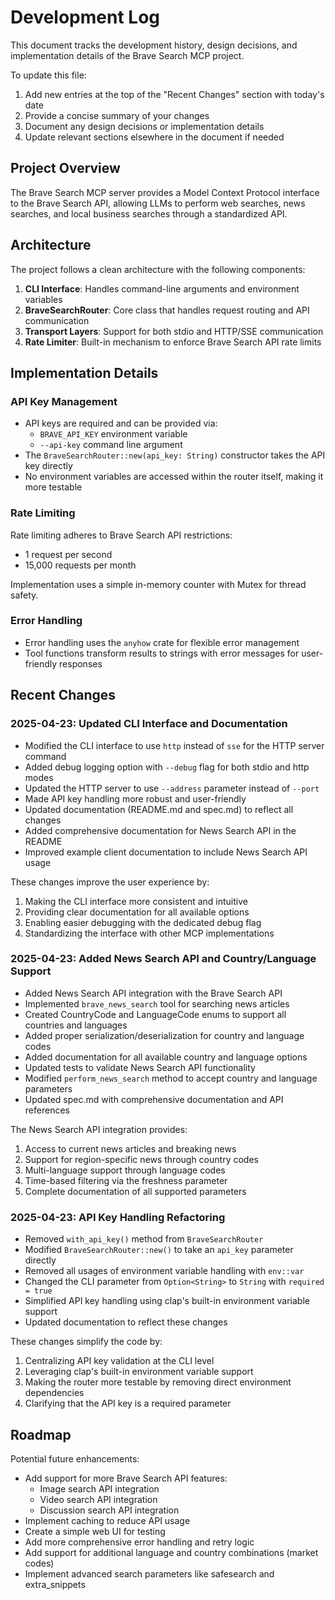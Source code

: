 # Development Log

This document tracks the development history, design decisions, and implementation details of the Brave Search MCP project.

To update this file:
1. Add new entries at the top of the "Recent Changes" section with today's date
2. Provide a concise summary of your changes
3. Document any design decisions or implementation details
4. Update relevant sections elsewhere in the document if needed

## Project Overview

The Brave Search MCP server provides a Model Context Protocol interface to the Brave Search API, allowing LLMs to perform web searches, news searches, and local business searches through a standardized API.

## Architecture

The project follows a clean architecture with the following components:

1. **CLI Interface**: Handles command-line arguments and environment variables
2. **BraveSearchRouter**: Core class that handles request routing and API communication
3. **Transport Layers**: Support for both stdio and HTTP/SSE communication
4. **Rate Limiter**: Built-in mechanism to enforce Brave Search API rate limits

## Implementation Details

### API Key Management

- API keys are required and can be provided via:
  - `BRAVE_API_KEY` environment variable
  - `--api-key` command line argument
- The `BraveSearchRouter::new(api_key: String)` constructor takes the API key directly
- No environment variables are accessed within the router itself, making it more testable

### Rate Limiting

Rate limiting adheres to Brave Search API restrictions:
- 1 request per second
- 15,000 requests per month

Implementation uses a simple in-memory counter with Mutex for thread safety.

### Error Handling

- Error handling uses the `anyhow` crate for flexible error management
- Tool functions transform results to strings with error messages for user-friendly responses

## Recent Changes

### 2025-04-23: Updated CLI Interface and Documentation

- Modified the CLI interface to use `http` instead of `sse` for the HTTP server command
- Added debug logging option with `--debug` flag for both stdio and http modes
- Updated the HTTP server to use `--address` parameter instead of `--port`
- Made API key handling more robust and user-friendly
- Updated documentation (README.md and spec.md) to reflect all changes
- Added comprehensive documentation for News Search API in the README
- Improved example client documentation to include News Search API usage

These changes improve the user experience by:
1. Making the CLI interface more consistent and intuitive
2. Providing clear documentation for all available options
3. Enabling easier debugging with the dedicated debug flag
4. Standardizing the interface with other MCP implementations

### 2025-04-23: Added News Search API and Country/Language Support

- Added News Search API integration with the Brave Search API
- Implemented `brave_news_search` tool for searching news articles
- Created CountryCode and LanguageCode enums to support all countries and languages
- Added proper serialization/deserialization for country and language codes
- Added documentation for all available country and language options
- Updated tests to validate News Search API functionality
- Modified `perform_news_search` method to accept country and language parameters
- Updated spec.md with comprehensive documentation and API references

The News Search API integration provides:
1. Access to current news articles and breaking news
2. Support for region-specific news through country codes
3. Multi-language support through language codes
4. Time-based filtering via the freshness parameter
5. Complete documentation of all supported parameters

### 2025-04-23: API Key Handling Refactoring

- Removed `with_api_key()` method from `BraveSearchRouter`
- Modified `BraveSearchRouter::new()` to take an `api_key` parameter directly
- Removed all usages of environment variable handling with `env::var`
- Changed the CLI parameter from `Option<String>` to `String` with `required = true`
- Simplified API key handling using clap's built-in environment variable support
- Updated documentation to reflect these changes

These changes simplify the code by:
1. Centralizing API key validation at the CLI level
2. Leveraging clap's built-in environment variable support
3. Making the router more testable by removing direct environment dependencies
4. Clarifying that the API key is a required parameter

## Roadmap

Potential future enhancements:
- Add support for more Brave Search API features:
  - Image search API integration
  - Video search API integration
  - Discussion search API integration
- Implement caching to reduce API usage
- Create a simple web UI for testing
- Add more comprehensive error handling and retry logic
- Add support for additional language and country combinations (market codes)
- Implement advanced search parameters like safesearch and extra_snippets